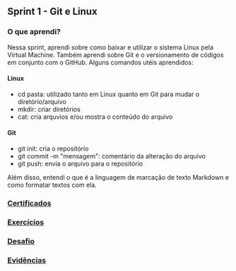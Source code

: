 ##   Sprint 1 - Git e Linux 

### O que aprendi? ###
<p>

Nessa sprint, aprendi sobre como baixar e utilizar o sistema Linux pela Virtual Machine. Também aprendi sobre Git e o versionamento de códigos em conjunto com o GitHub. Alguns comandos utéis aprendidos:

#### Linux ####
 * cd pasta: utilizado tanto em Linux quanto em Git para mudar o diretório/arquivo
 * mkdir: criar diretórios 
 * cat: cria arquvios e/ou mostra o conteúdo do arquivo
 
 #### Git ####
 * git init: cria o repositório 
 * git commit -m "mensagem": comentário da alteração do arquivo
 * git push: envia o arquivo para o repositório

Além disso, entendi o que é a linguagem de marcação de texto Markdown e como formatar textos com ela. 
 </p>


###  <a href= certificados> Certificados </a> 
###  <a href= exercicios> Exercícios </a> 
###  <a href= desafio> Desafio </a>
###  <a href= evidencias> Evidências </a>